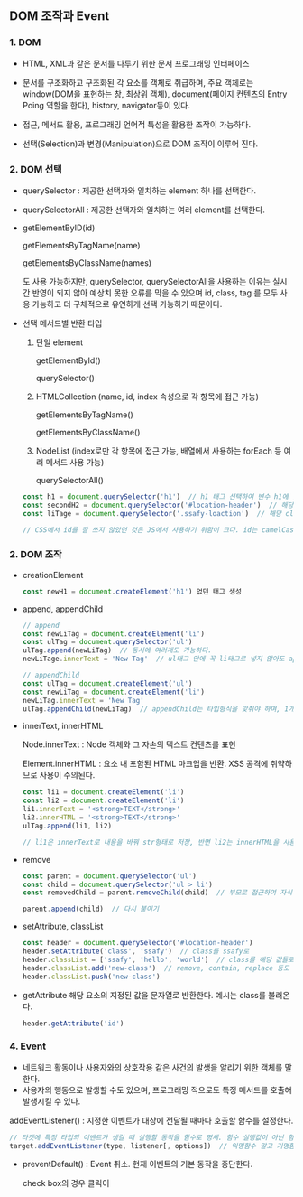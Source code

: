 ## DOM 조작과 Event

### 1. DOM

- HTML, XML과 같은 문서를 다루기 위한 문서 프로그래밍 인터페이스
- 문서를 구조화하고 구조화된 각 요소를 객체로 취급하며, 주요 객체로는 window(DOM을 표현하는 창, 최상위 객체), document(페이지 컨텐츠의 Entry Poing 역할을 한다), history, navigator등이 있다.
- 접근, 메서드 활용, 프로그래밍 언어적 특성을 활용한 조작이 가능하다.

- 선택(Selection)과 변경(Manipulation)으로 DOM 조작이 이루어 진다.





### 2. DOM 선택

- querySelector : 제공한 선택자와 일치하는 element 하나를 선택한다.

- querySelectorAll : 제공한 선택자와 일치하는 여러 element를 선택한다.

- getElementByID(id)

  getElementsByTagName(name)

  getElementsByClassName(names)

  도 사용 가능하지만, querySelector, querySelectorAll을 사용하는 이유는 실시간 반영이 되지 않아 예상치 못한 오류를 막을 수 있으며 id, class, tag 를 모두 사용 가능하고 더 구체적으로 유연하게 선택 가능하기 때문이다.

- 선택 메서드별 반환 타입

  1. 단일 element

     getElementById()

     querySelector()

  2. HTMLCollection (name, id, index 속성으로 각 항목에 접근 가능)

     getElementsByTagName()

     getElementsByClassName()

  3. NodeList (index로만 각 항목에 접근 가능, 배열에서 사용하는 forEach 등 여러 메서드 사용 가능)

     querySelectorAll()
  
  
  
  ```javascript
  const h1 = document.querySelector('h1')  // h1 태그 선택하여 변수 h1에 담기.
  const secondH2 = document.querySelector('#location-header')  // 해당 id를 선택
  const liTage = document.querySelector('.ssafy-loaction')  // 해당 class를 선택
  
  // CSS에서 id를 잘 쓰지 않았던 것은 JS에서 사용하기 위함이 크다. id는 camelCase로 네이밍한다.
  ```





### 2. DOM 조작

- creationElement

  ```javascript
  const newH1 = document.createElement('h1') 없던 태그 생성
  ```

- append, appendChild

  ```javascript
  // append
  const newLiTag = document.createElement('li')
  const ulTag = document.querySelector('ul')
  ulTag.append(newLiTag)  // 동시에 여러개도 가능하다.
  newLiTage.innerText = 'New Tag'  // ul태그 안에 꼭 li태그로 넣지 않아도 append로 넣을 순 있다.
  
  // appendChild
  const ulTag = document.createElement('ul')
  const newLiTag = document.createElement('li')
  newLiTag.innerText = 'New Tag'
  ulTag.appendChild(newLiTag)  // appendChild는 타입형식을 맞춰야 하며, 1개씩만 넣을 수 있다. 추가된 Node 객체를 반환한다.
  ```

- innerText, innerHTML

  Node.innerText : Node 객체와 그 자손의 텍스트 컨텐츠를 표현

  Element.innerHTML : 요소 내 포함된 HTML 마크업을 반환. XSS 공격에 취약하므로 사용이 주의된다.

  ```javascript
  const li1 = document.createElement('li')
  const li2 = document.createElement('li')
  li1.innerText = '<strong>TEXT</strong>'
  li2.innerHTML = '<strong>TEXT</strong>'
  ulTag.append(li1, li2)
  
  // li1은 innerText로 내용을 바꿔 str형태로 저장, 반면 li2는 innerHTML을 사용해서 strong태그를 인식
  ```

- remove

  ```javascript
  const parent = document.querySelector('ul')
  const child = document.querySelector('ul > li')
  const removedChild = parent.removeChild(child)  // 부모로 접근하여 자식 삭제(출력만 사라진다)
  
  parent.append(child)  // 다시 붙이기
  ```

- setAttribute, classList

  ```javascript
  const header = document.querySelector('#location-header')
  header.setAttribute('class', 'ssafy')  // class를 ssafy로
  header.classList = ['ssafy', 'hello', 'world']  // class를 해당 값들로
  header.classList.add('new-class')  // remove, contain, replace 등도 가능하다.
  header.classList.push('new-class')
  ```

- getAttribute 해당 요소의 지정된 값을 문자열로 반환한다. 예시는 class를 불러온다.

  ```javascript
  header.getAttribute('id')
  ```

  





### 4. Event

- 네트워크 활동이나 사용자와의 상호작용 같은 사건의 발생을 알리기 위한 객체를 말한다.
- 사용자의 행동으로 발생할 수도 있으며, 프로그래밍 적으로도 특정 메서드를 호출해 발생시킬 수 있다.



addEventListener() : 지정한 이벤트가 대상에 전달될 때마다 호출할 함수를 설정한다.

```javascript
// 타겟에 특정 타입의 이벤트가 생길 때 실행할 동작을 함수로 명세. 함수 실행값이 아닌 함수가 들어가야 한다.
target.addEventListener(type, listener[, options])  // 익명함수 말고 기명함수도 가능
```



- preventDefault() : Event 취소. 현재 이벤트의 기본 동작을 중단한다.

  check box의 경우 클릭이 

